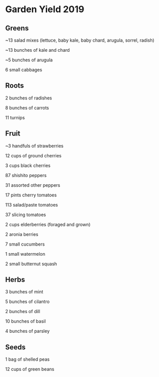 # Garden Yield 2019

## Greens

~13 salad mixes (lettuce, baby kale, baby chard, arugula, sorrel, radish)

~13 bunches of kale and chard

~5 bunches of arugula

6 small cabbages

## Roots

2 bunches of radishes

8 bunches of carrots

11 turnips

## Fruit

~3 handfuls of strawberries

12 cups of ground cherries

3 cups black cherries

87 shishito peppers

31 assorted other peppers

17 pints cherry tomatoes

113 salad/paste tomatoes

37 slicing tomatoes

2 cups elderberries (foraged and grown)

2 aronia berries

7 small cucumbers

1 small watermelon

2 small butternut squash

## Herbs

3 bunches of mint

5 bunches of cilantro

2 bunches of dill

10 bunches of basil

4 bunches of parsley

## Seeds

1 bag of shelled peas

12 cups of green beans

